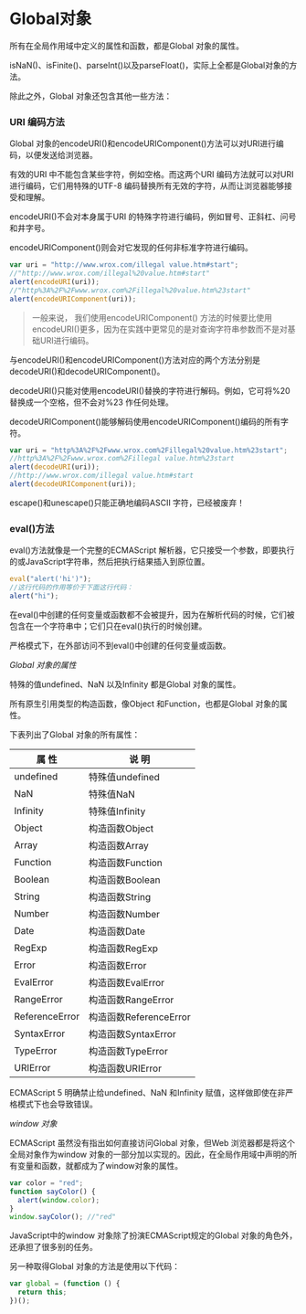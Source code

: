 # Global对象

所有在全局作用域中定义的属性和函数，都是Global 对象的属性。

isNaN()、isFinite()、parseInt()以及parseFloat()，实际上全都是Global对象的方法。

除此之外，Global 对象还包含其他一些方法：

### URI 编码方法

Global 对象的encodeURI()和encodeURIComponent()方法可以对URI进行编码，以便发送给浏览器。

有效的URI 中不能包含某些字符，例如空格。而这两个URI 编码方法就可以对URI 进行编码，它们用特殊的UTF-8 编码替换所有无效的字符，从而让浏览器能够接受和理解。

encodeURI()不会对本身属于URI 的特殊字符进行编码，例如冒号、正斜杠、问号和井字号。

encodeURIComponent()则会对它发现的任何非标准字符进行编码。

```javascript
var uri = "http://www.wrox.com/illegal value.htm#start";
//"http://www.wrox.com/illegal%20value.htm#start"
alert(encodeURI(uri));
//"http%3A%2F%2Fwww.wrox.com%2Fillegal%20value.htm%23start"
alert(encodeURIComponent(uri));
```

> 一般来说， 我们使用encodeURIComponent() 方法的时候要比使用encodeURI()更多，因为在实践中更常见的是对查询字符串参数而不是对基础URI进行编码。

与encodeURI()和encodeURIComponent()方法对应的两个方法分别是decodeURI()和decodeURIComponent()。

decodeURI()只能对使用encodeURI()替换的字符进行解码。例如，它可将%20 替换成一个空格，但不会对%23 作任何处理。

decodeURIComponent()能够解码使用encodeURIComponent()编码的所有字符。

```javascript
var uri = "http%3A%2F%2Fwww.wrox.com%2Fillegal%20value.htm%23start";
//http%3A%2F%2Fwww.wrox.com%2Fillegal value.htm%23start
alert(decodeURI(uri));
//http://www.wrox.com/illegal value.htm#start
alert(decodeURIComponent(uri));
```

escape()和unescape()只能正确地编码ASCII 字符，已经被废弃！

### eval()方法

eval()方法就像是一个完整的ECMAScript 解析器，它只接受一个参数，即要执行的或JavaScript字符串，然后把执行结果插入到原位置。

```javascript
eval("alert('hi')");
//这行代码的作用等价于下面这行代码：
alert("hi");
```

在eval()中创建的任何变量或函数都不会被提升，因为在解析代码的时候，它们被包含在一个字符串中；它们只在eval()执行的时候创建。

严格模式下，在外部访问不到eval()中创建的任何变量或函数。

_Global 对象的属性_

特殊的值undefined、NaN 以及Infinity 都是Global 对象的属性。

所有原生引用类型的构造函数，像Object 和Function，也都是Global 对象的属性。

下表列出了Global 对象的所有属性：

| 属 性          | 说 明                  |
| -------------- | ---------------------- |
| undefined      | 特殊值undefined        |
| NaN            | 特殊值NaN              |
| Infinity       | 特殊值Infinity         |
| Object         | 构造函数Object         |
| Array          | 构造函数Array          |
| Function       | 构造函数Function       |
| Boolean        | 构造函数Boolean        |
| String         | 构造函数String         |
| Number         | 构造函数Number         |
| Date           | 构造函数Date           |
| RegExp         | 构造函数RegExp         |
| Error          | 构造函数Error          |
| EvalError      | 构造函数EvalError      |
| RangeError     | 构造函数RangeError     |
| ReferenceError | 构造函数ReferenceError |
| SyntaxError    | 构造函数SyntaxError    |
| TypeError      | 构造函数TypeError      |
| URIError       | 构造函数URIError       |

ECMAScript 5 明确禁止给undefined、NaN 和Infinity 赋值，这样做即使在非严格模式下也会导致错误。

_window 对象_

ECMAScript 虽然没有指出如何直接访问Global 对象，但Web 浏览器都是将这个全局对象作为window 对象的一部分加以实现的。因此，在全局作用域中声明的所有变量和函数，就都成为了window对象的属性。

```javascript
var color = "red";
function sayColor() {
  alert(window.color);
}
window.sayColor(); //"red"
```

JavaScript中的window 对象除了扮演ECMAScript规定的Global 对象的角色外，还承担了很多别的任务。

另一种取得Global 对象的方法是使用以下代码：

```javascript
var global = (function () {
  return this;
})();
```

